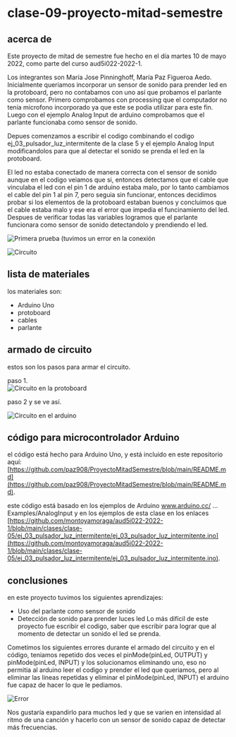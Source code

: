 # clase-09-proyecto-mitad-semestre





## acerca de

Este proyecto de mitad de semestre fue hecho en el día martes 10 de mayo 2022, como parte del curso  aud5i022-2022-1.

Los integrantes son María Jose Pinninghoff, María Paz Figueroa Aedo.
Inicialmente queriamos incorporar un sensor de sonido para prender led en la protoboard, pero no contabamos con uno así que probamos el parlante como sensor.
Primero comprobamos con processing que el computador no tenia microfono incorporado ya que este se podia utilizar para este fin. Luego con el ejemplo Analog Input de arduino comprobamos que el parlante funcionaba como sensor de sonido.

Depues comenzamos a escribir el codigo combinando el codigo ej_03_pulsador_luz_intermitente de la clase 5 y el ejemplo Analog Input modificandolos para que al detectar el sonido se prenda el led en la protoboard.

El led no estaba conectado de manera correcta con el sensor de sonido aunque en el codigo veiamos que si, entonces detectamos que el cable que vinculaba el led con el pin 1 de arduino estaba malo, por lo tanto cambiamos el cable del pin 1 al pin 7, pero seguia sin funcionar, entonces decidimos probar si los elementos de la protoboard estaban buenos y concluimos que el cable estaba malo y ese era el error que impedia el funcinamiento del led.
Despues de verificar todas las variables logramos que el parlante funcionara como sensor de sonido detectandolo y prendiendo el led. 


![Primera prueba (tuvimos un error en la conexión](https://user-images.githubusercontent.com/101216595/167727737-02aa84fb-0b0c-47c4-b22f-e75d1d29978f.jpg)

![Circuito](https://user-images.githubusercontent.com/101216595/167728098-d402c381-aa43-4965-bb1b-fd61e275dfa7.jpg)






## lista de materiales

los materiales son:

* Arduino Uno
* protoboard
* cables
* parlante

## armado de circuito

estos son los pasos para armar el circuito.

paso 1.  
![Circuito en la protoboard](https://user-images.githubusercontent.com/101216595/167728110-0b3df127-2f29-4fd1-8caf-0d99decc95b1.jpg)



paso 2 y se ve así.

![Circuito en el arduino](https://user-images.githubusercontent.com/101216595/167728126-cdb60a41-c0d0-4bf5-bc66-0d7158eb976e.jpg) 



## código para microcontrolador Arduino

el código está hecho para Arduino Uno, y está incluido en este repositorio aquí: [https://github.com/paz908/ProyectoMitadSemestre/blob/main/README.md](https://github.com/paz908/ProyectoMitadSemestre/blob/main/README.md).

este código está basado en los ejemplos de Arduino www.arduino.cc/ ... Examples/AnalogInput y en los ejemplos de esta clase en los enlaces [https://github.com/montoyamoraga/aud5i022-2022-1/blob/main/clases/clase-05/ej_03_pulsador_luz_intermitente/ej_03_pulsador_luz_intermitente.ino](https://github.com/montoyamoraga/aud5i022-2022-1/blob/main/clases/clase-05/ej_03_pulsador_luz_intermitente/ej_03_pulsador_luz_intermitente.ino).


## conclusiones

en este proyecto tuvimos los siguientes aprendizajes: 

* Uso del parlante como sensor de sonido
* Detección de sonido para prender luces led 
Lo más difícil de este proyecto fue escribir el codigo, saber que escribir para lograr que al momento de detectar un sonido el led se prenda.

Cometimos los siguientes errores durante el armado del circuito y en el código, teniamos repetido dos veces el pinMode(pinLed, OUTPUT) y pinMode(pinLed, INPUT) y los solucionamos eliminando uno, eso no permitia al arduino leer el codigo y prender el led que queriamos, pero al eliminar las lineas repetidas y eliminar el pinMode(pinLed, INPUT) el arduino fue capaz de hacer lo que le pediamos.

![Error](https://user-images.githubusercontent.com/101216595/167727246-eaaf8da1-5a82-4979-9a61-320d1d59dad8.jpg)

Nos gustaría expandirlo para muchos led y que se varien en intensidad al ritmo de una canción y hacerlo con un sensor de sonido capaz de detectar más frecuencias.
